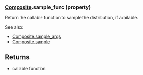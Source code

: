 ### [Composite](Composite.md).sample_func (property)




Return the callable function to sample the distribution, if available.

See also:

* [Composite.sample_args](Composite.sample_args.md)
* [Composite.sample](Composite.sample.md)

Returns
--------
* callable function

